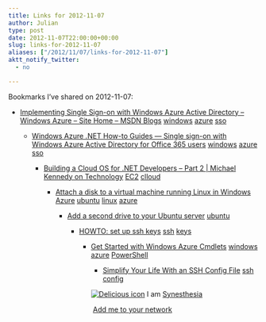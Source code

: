 ```yaml
---
title: Links for 2012-11-07
author: Julian
type: post
date: 2012-11-07T22:00:00+00:00
slug: links-for-2012-11-07 
aliases: ["/2012/11/07/links-for-2012-11-07"]
aktt_notify_twitter:
  - no

---
```

Bookmarks I&#8217;ve shared on 2012-11-07:

  * [Implementing Single Sign-on with Windows Azure Active Directory &#8211; Windows Azure &#8211; Site Home &#8211; MSDN Blogs][1] 
    [windows][2] [azure][3] [sso][4] </li> 
    
      * [Windows Azure .NET How-to Guides &#8212; Single sign-on with Windows Azure Active Directory for Office 365 users][5] 
        [windows][2] [azure][3] [sso][4] </li> 
        
          * [Building a Cloud OS for .NET Developers &ndash; Part 2 | Michael Kennedy on Technology][6] 
            [EC2][7] [clloud][8] </li> 
            
              * [Attach a disk to a virtual machine running Linux in Windows Azure][9] 
                [ubuntu][10] [linux][11] [azure][3] </li> 
                
                  * [Add a second drive to your Ubuntu server][12] 
                    [ubuntu][10] </li> 
                    
                      * [HOWTO: set up ssh keys][13] 
                        [ssh][14] [keys][15] </li> 
                        
                          * [Get Started with Windows Azure Cmdlets][16] 
                            [windows][2] [azure][3] [PowerShell][17] </li> 
                            
                              * [Simplify Your Life With an SSH Config File][18] 
                                [ssh][14] [config][19] </li> </ul> 
                                
                                <p class="deliciouslink">
                                  <a href="https://del.icio.us/synesthesia" title="See all my bookmarks on del.icio.us"><img src="https://www.synesthesia.co.uk/images/deliciousicon.jpg" alt="Delicious icon" /></a>&nbsp;I am <a href="https://del.icio.us/synesthesia" title="See all my bookmarks on del.icio.us">Synesthesia</a>
                                </p>
                                
                                <p class="deliciouslink">
                                  <a href="https://del.icio.us/network?add=synesthesia" title="Add me to your del.icio.us network"><img src="https://www.synesthesia.co.uk/images/add.gif" alt="" /></a>&nbsp;<a href="https://del.icio.us/network?add=synesthesia" title="Add me to your del.icio.us network">Add me to your network</a>
                                </p>

 [1]: https://blogs.msdn.com/b/windowsazure/archive/2012/08/06/implementing-single-sign-on-with-windows-azure-active-directory.aspx
 [2]: https://www.delicious.com/synesthesia/windows
 [3]: https://www.delicious.com/synesthesia/azure
 [4]: https://www.delicious.com/synesthesia/sso
 [5]: https://www.windowsazure.com/en-us/develop/net/how-to-guides/web-sso/
 [6]: https://blog.michaelckennedy.net/2011/06/13/building-a-cloud-os-for-net-developers-part-2/
 [7]: https://www.delicious.com/synesthesia/EC2
 [8]: https://www.delicious.com/synesthesia/clloud
 [9]: https://www.windowsazure.com/en-us/manage/linux/how-to-guides/attach-a-disk/
 [10]: https://www.delicious.com/synesthesia/ubuntu
 [11]: https://www.delicious.com/synesthesia/linux
 [12]: https://www.ghacks.net/2009/09/10/add-a-second-drive-to-your-ubuntu-server/
 [13]: https://paulkeck.com/ssh/
 [14]: https://www.delicious.com/synesthesia/ssh
 [15]: https://www.delicious.com/synesthesia/keys
 [16]: https://msdn.microsoft.com/en-us/library/windowsazure/jj554332.aspx
 [17]: https://www.delicious.com/synesthesia/PowerShell
 [18]: https://nerderati.com/2011/03/simplify-your-life-with-an-ssh-config-file/
 [19]: https://www.delicious.com/synesthesia/config